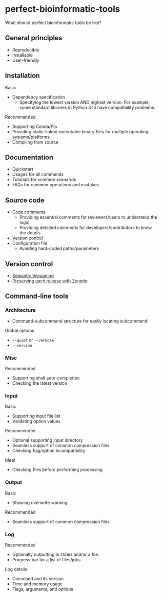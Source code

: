 # perfect-bioinformatic-tools

What should perfect bioinformatic tools be like?

## General principles

- Reproducible
- Installable
- User-friendly

## Installation

Basic

- Dependency specification
    - Specifying the lowest version AND highest version.
      For example, some standard libraries in Python 3.10 have compatibility problems.

Recommended

- Supporting Conda/Pip
- Providing static-linked executable binary files for multiple operating systems/platforms
- Compiling from source

## Documentation

- Quickstart
- Usages for all commands
- Tutorials for common scenarios
- FAQs for common operations and mistakes

## Source code

- Code comments
    - Providing essential comments for reviewers/users to understand the logic
    - Providing detailed comments for developers/contributors to know the details
- Version control
- Configuration file
    - Avoiding hard-coded paths/parameters

## Version control

- [Semantic Versioning](https://semver.org/)
- [Preserving each release with Zenodo](https://docs.github.com/en/repositories/archiving-a-github-repository/referencing-and-citing-content).

## Command-line tools

### Architecture

- Command-subcommand structure for easily locating subcommand

Global options

- `--quiet` or `--verbose`
- `--version`

### Misc

Recommended

- Supporting shell auto-completion
- Checking the latest version

### Input

Basic

- Supporting input file list
- Validating option values

Recommended

- Optional supporting input directory
- Seamless support of common compression files
- Checking flag/option incompatibility

Ideal

- Checking files before performing processing

### Output

Basic

- Showing overwrite warning

Recommended
  
- Seamless support of common compression files

### Log

Recommended

- Optionally outputting in stderr and/or a file.
- Progress bar for a list of files/jobs

Log details

- Command and its version
- Time and memory usage
- Flags, arguments, and options
